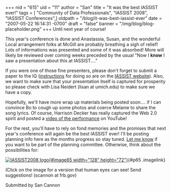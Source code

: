 +++
nid = "615"
uid = "11"
author = "San"
title = "It was the best IASSIST ever!"
tags = [ "Community of Data Professionals", "IASSIST 2008", "IASSIST Conferences",]
oldpath = "/blog/it-was-best-iassist-ever"
date = "2007-05-22 16:14:31 -0700"
draft = "false"
banner = "/img/blog/blog-placeholder.png"
+++
Until next year of course!

This year's conference is done and Anastassia, Susan, and the wonderful
Local arrangement folks at McGill are probably breathing a sigh of
relief! Lots of informations was presented and some of it was absorbed!
More will likely be reviewed over coming weeks preceded by the usual
"Now I **know** I saw a presentation about this at IASSIST...."

If you were one of those fine presenters, please don't forget to submit
a paper to the IQ
([instructions](https://www.iassistdata.org/publications/iq/ "IQ submission instructions")
for doing so are on the [IASSIST
website](https://www.iassistdata.org "IASSIST web site")). Also, we want
to make sure that your presentation itself is captured for prosperity so
please check with Lisa Neidert (lisan at umich.edu) to make sure we have
a copy.

Hopefully, we'll have more wrap up materials being posted soon.... if
I can convince Bo to cough up some photos and coerce Melanie to share
the song lyrics. Of course, Harrison Decker has really captured the Web
2.0 spirit and posted a [video of the
performance](https://www.youtube.com/watch?v=XjX2ePg_3FY "IASSIST07 closing song")
on YouTube!

For the rest, you'll have to rely on fond memories and the promises
that next year's conference will again be the best IASSIST ever! I'll
be posting planning info here as the months progress so stay tuned. [Let
me know](mailto:sandra.a.cannon@frb.gov "Email to program chair") if you
want to be part of the planning committee. Otherwise, think about the
possibilities for:

[![IASSIST2008
logo](https://iassistblog.org/wp-content/uploads/2007/05/iassist2008_rect_v2.thumbnail.gif){#image65
width="128"
height="72"}](http://iassistblog.org/?attachment_id=65 "IASSIST2008 logo"){#p65
.imagelink}

(Click on the image for a version that human eyes can see! Send
suggestions! (scannon at frb.gov)

Submitted by San Cannon
